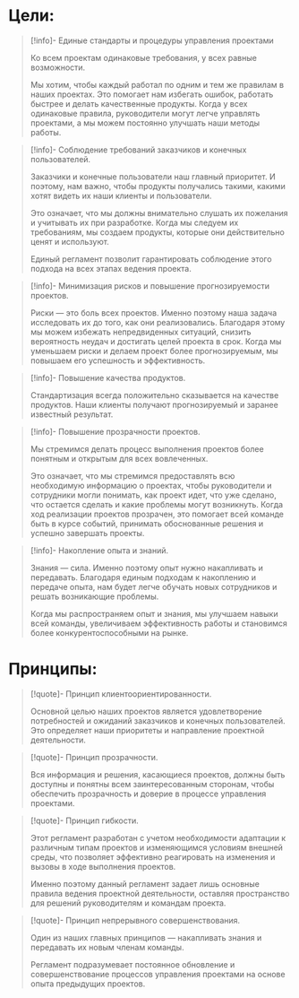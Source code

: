 # **Цели:**

> [!info]- Единые стандарты и процедуры управления проектами
> 
> Ко всем проектам одинаковые требования, у всех равные возможности.
> 
> Мы хотим, чтобы каждый работал по одним и тем же правилам в наших проектах. Это помогает нам избегать ошибок, работать быстрее и делать качественные продукты. Когда у всех одинаковые правила, руководители могут легче управлять проектами, а мы можем постоянно улучшать наши методы работы.

> [!info]- Соблюдение требований заказчиков и конечных пользователей.
> 
> Заказчики и конечные пользователи наш главный приоритет. И поэтому, нам важно, чтобы продукты получались такими, какими хотят видеть их наши клиенты и пользователи.
> 
> Это означает, что мы должны внимательно слушать их пожелания и учитывать их при разработке. Когда мы следуем их требованиям, мы создаем продукты, которые они действительно ценят и используют.
> 
> Единый регламент позволит гарантировать соблюдение этого подхода на всех этапах ведения проекта.

> [!info]- Минимизация рисков и повышение прогнозируемости проектов.
> 
> Риски — это боль всех проектов. Именно поэтому наша задача исследовать их до того, как они реализовались. Благодаря этому мы можем избежать непредвиденных ситуаций, снизить вероятность неудач и достигать целей проекта в срок. Когда мы уменьшаем риски и делаем проект более прогнозируемым, мы повышаем его успешность и эффективность.

> [!info]- Повышение качества продуктов.
> 
> Стандартизация всегда положительно сказывается на качестве продуктов. Наши клиенты получают прогнозируемый и заранее известный результат.

> [!info]- Повышение прозрачности проектов.
> 
> Мы стремимся делать процесс выполнения проектов более понятным и открытым для всех вовлеченных.
> 
> Это означает, что мы стремимся предоставлять всю необходимую информацию о проектах, чтобы руководители и сотрудники могли понимать, как проект идет, что уже сделано, что остается сделать и какие проблемы могут возникнуть. Когда ход реализации проектов прозрачен, это помогает всей команде быть в курсе событий, принимать обоснованные решения и успешно завершать проекты.

> [!info]- Накопление опыта и знаний.
> 
> Знания — сила. Именно поэтому опыт нужно накапливать и передавать. Благодаря единым подходам к накоплению и передаче опыта, нам будет легче обучать новых сотрудников и решать возникающие проблемы.
> 
> Когда мы распространяем опыт и знания, мы улучшаем навыки всей команды, увеличиваем эффективность работы и становимся более конкурентоспособными на рынке.

# **Принципы:**
> [!quote]- Принцип клиентоориентированности.
> 
> Основной целью наших проектов является удовлетворение потребностей и ожиданий заказчиков и конечных пользователей. Это определяет наши приоритеты и направление проектной деятельности.

> [!quote]- Принцип прозрачности.
> 
>Вся информация и решения, касающиеся проектов, должны быть доступны и понятны всем заинтересованным сторонам, чтобы обеспечить прозрачность и доверие в процессе управления проектами.

> [!quote]- Принцип гибкости.
> 
>Этот регламент разработан с учетом необходимости адаптации к различным типам проектов и изменяющимся условиям внешней среды, что позволяет эффективно реагировать на изменения и вызовы в ходе выполнения проектов.
>
>Именно поэтому данный регламент задает лишь основные правила ведения проектной деятельности, оставляя пространство для решений руководителям и командам проекта.

> [!quote]- Принцип непрерывного совершенствования.
> 
>Один из наших главных принципов — накапливать знания и передавать их новым членам команды. 
>
>Регламент подразумевает постоянное обновление и совершенствование процессов управления проектами на основе опыта предыдущих проектов.
